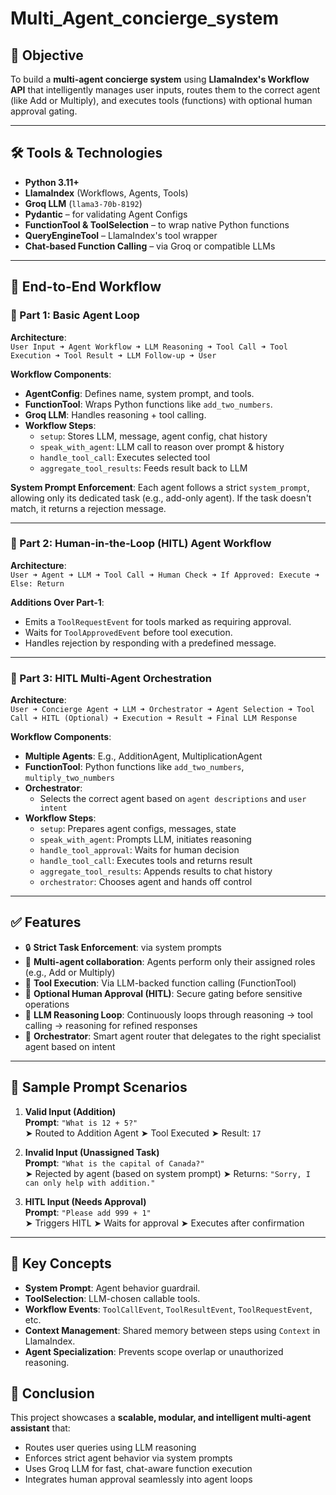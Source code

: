 # Multi_Agent_concierge_system


## 🎯 Objective

To build a **multi-agent concierge system** using **LlamaIndex's Workflow API** that intelligently manages user inputs, routes them to the correct agent (like Add or Multiply), and executes tools (functions) with optional human approval gating.

---

## 🛠️ Tools & Technologies

- **Python 3.11+**
- **LlamaIndex** (Workflows, Agents, Tools)
- **Groq LLM** (`llama3-70b-8192`)
- **Pydantic** – for validating Agent Configs
- **FunctionTool & ToolSelection** – to wrap native Python functions
- **QueryEngineTool** – LlamaIndex's tool wrapper
- **Chat-based Function Calling** – via Groq or compatible LLMs

---

## 🔄 End-to-End Workflow

### 🔹 Part 1: Basic Agent Loop

**Architecture**:  
`User Input ➜ Agent Workflow ➜ LLM Reasoning ➜ Tool Call ➜ Tool Execution ➜ Tool Result ➜ LLM Follow-up ➜ User`

**Workflow Components**:
- **AgentConfig**: Defines name, system prompt, and tools.
- **FunctionTool**: Wraps Python functions like `add_two_numbers`.
- **Groq LLM**: Handles reasoning + tool calling.
- **Workflow Steps**:
  - `setup`: Stores LLM, message, agent config, chat history
  - `speak_with_agent`: LLM call to reason over prompt & history
  - `handle_tool_call`: Executes selected tool
  - `aggregate_tool_results`: Feeds result back to LLM

**System Prompt Enforcement**:
Each agent follows a strict `system_prompt`, allowing only its dedicated task (e.g., add-only agent). If the task doesn't match, it returns a rejection message.

---

### 🔹 Part 2: Human-in-the-Loop (HITL) Agent Workflow

**Architecture**:  
`User ➜ Agent ➜ LLM ➜ Tool Call ➜ Human Check ➜ If Approved: Execute ➜ Else: Return`

**Additions Over Part-1**:
- Emits a `ToolRequestEvent` for tools marked as requiring approval.
- Waits for `ToolApprovedEvent` before tool execution.
- Handles rejection by responding with a predefined message.

---

### 🔹 Part 3: HITL Multi-Agent Orchestration

**Architecture**:  
`User ➜ Concierge Agent ➜ LLM ➜ Orchestrator ➜ Agent Selection ➜ Tool Call ➜ HITL (Optional) ➜ Execution ➜ Result ➜ Final LLM Response`

**Workflow Components**:
- **Multiple Agents**: E.g., AdditionAgent, MultiplicationAgent
- **FunctionTool**: Python functions like `add_two_numbers`, `multiply_two_numbers`
- **Orchestrator**:
  - Selects the correct agent based on `agent descriptions` and `user intent`
- **Workflow Steps**:
  - `setup`: Prepares agent configs, messages, state
  - `speak_with_agent`: Prompts LLM, initiates reasoning
  - `handle_tool_approval`: Waits for human decision
  - `handle_tool_call`: Executes tools and returns result
  - `aggregate_tool_results`: Appends results to chat history
  - `orchestrator`: Chooses agent and hands off control

---

## ✅ Features

- 🔒 **Strict Task Enforcement**: via system prompts
- 🔁 **Multi-agent collaboration**: Agents perform only their assigned roles (e.g., Add or Multiply)
- 🔧 **Tool Execution**: Via LLM-backed function calling (FunctionTool)
- 👤 **Optional Human Approval (HITL)**: Secure gating before sensitive operations
- 🧠 **LLM Reasoning Loop**: Continuously loops through reasoning → tool calling → reasoning for refined responses
- 🧭 **Orchestrator**: Smart agent router that delegates to the right specialist agent based on intent


---

## 🧪 Sample Prompt Scenarios

1. **Valid Input (Addition)**  
   **Prompt**: `"What is 12 + 5?"`  
   ➤ Routed to Addition Agent ➤ Tool Executed ➤ Result: `17`

2. **Invalid Input (Unassigned Task)**  
   **Prompt**: `"What is the capital of Canada?"`  
   ➤ Rejected by agent (based on system prompt) ➤ Returns: `"Sorry, I can only help with addition."`

3. **HITL Input (Needs Approval)**  
   **Prompt**: `"Please add 999 + 1"`  
   ➤ Triggers HITL ➤ Waits for approval ➤ Executes after confirmation

---

## 🧠 Key Concepts

- **System Prompt**: Agent behavior guardrail.
- **ToolSelection**: LLM-chosen callable tools.
- **Workflow Events**: `ToolCallEvent`, `ToolResultEvent`, `ToolRequestEvent`, etc.
- **Context Management**: Shared memory between steps using `Context` in LlamaIndex.
- **Agent Specialization**: Prevents scope overlap or unauthorized reasoning.


## 🏁 Conclusion

This project showcases a **scalable, modular, and intelligent multi-agent assistant** that:

- Routes user queries using LLM reasoning
- Enforces strict agent behavior via system prompts
- Uses Groq LLM for fast, chat-aware function execution
- Integrates human approval seamlessly into agent loops



